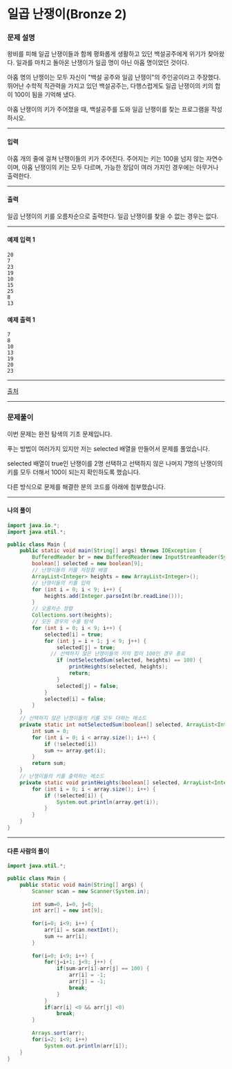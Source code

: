 # 일곱 난쟁이(Bronze 2)

### 문제 설명

왕비를 피해 일곱 난쟁이들과 함께 평화롭게 생활하고 있던 백설공주에게 위기가 찾아왔다. 일과를 마치고 돌아온 난쟁이가 일곱 명이 아닌 아홉 명이었던 것이다.   

아홉 명의 난쟁이는 모두 자신이 "백설 공주와 일곱 난쟁이"의 주인공이라고 주장했다. 뛰어난 수학적 직관력을 가지고 있던 백설공주는, 다행스럽게도 일곱 난쟁이의 키의 합이 100이 됨을 기억해 냈다.   

아홉 난쟁이의 키가 주어졌을 때, 백설공주를 도와 일곱 난쟁이를 찾는 프로그램을 작성하시오.   

---

#### 입력

아홉 개의 줄에 걸쳐 난쟁이들의 키가 주어진다. 주어지는 키는 100을 넘지 않는 자연수이며, 아홉 난쟁이의 키는 모두 다르며, 가능한 정답이 여러 가지인 경우에는 아무거나 출력한다.

---

#### 출력

일곱 난쟁이의 키를 오름차순으로 출력한다. 일곱 난쟁이를 찾을 수 없는 경우는 없다.

---
#### 예제 입력 1

~~~
20
7
23
19
10
15
25
8
13
~~~

#### 예제 출력 1

~~~
7
8
10
13
19
20
23
~~~

---

[출처](https://www.acmicpc.net/problem/2309)

---

### 문제풀이

이번 문제는 완전 탐색의 기초 문제입니다.   

푸는 방법이 여러가지 있지만 저는 selected 배열을 만들어서 문제를 풀었습니다.   

selected 배열이 true인 난쟁이를 2명 선택하고 선택하지 않은 나머지 7명의 난쟁이의 키를 모두 더해서 100이 되는지 확인하도록 했습니다.   

다른 방식으로 문제를 해결한 분의 코드를 아래에 첨부했습니다.

---

#### 나의 풀이

~~~java
import java.io.*;
import java.util.*;

public class Main {
    public static void main(String[] args) throws IOException {
    	BufferedReader br = new BufferedReader(new InputStreamReader(System.in));
        boolean[] selected = new boolean[9];
        // 난쟁이들의 키를 저장할 배열
        ArrayList<Integer> heights = new ArrayList<Integer>();
        // 난쟁이들의 키를 입력
        for (int i = 0; i < 9; i++) {
        	heights.add(Integer.parseInt(br.readLine()));
        }
        // 오름차순 정렬
        Collections.sort(heights);
        // 모든 경우의 수를 탐색
        for (int i = 0; i < 9; i++) {
        	selected[i] = true;
            for (int j = i + 1; j < 9; j++) {
            	selected[j] = true;
              // 선택하지 않은 난쟁이들의 키의 합이 100인 경우 종료
            	if (notSelectedSum(selected, heights) == 100) {
            		printHeights(selected, heights);
            		return;
            	}
                selected[j] = false;
            }
            selected[i] = false;
        }
    }
    // 선택하지 않은 난쟁이들의 키를 모두 더하는 메소드
    private static int notSelectedSum(boolean[] selected, ArrayList<Integer> array) {
    	int sum = 0;
    	for (int i = 0; i < array.size(); i++) {
    		if (!selected[i])
    		sum += array.get(i);
    	}
    	return sum;
    }
    // 난쟁이들의 키를 출력하는 메소드
    private static void printHeights(boolean[] selected, ArrayList<Integer> array) {
    	for (int i = 0; i < array.size(); i++) {
    		if (!selected[i]) {
    			System.out.println(array.get(i));
    		}
    	}
    }
}
~~~

---

#### 다른 사람의 풀이

~~~java
import java.util.*;

public class Main {
	public static void main(String[] args) {
		Scanner scan = new Scanner(System.in);
		
		int sum=0, i=0, j=0;
		int arr[] = new int[9];
		
		for(i=0; i<9; i++) {
			arr[i] = scan.nextInt();
			sum += arr[i];
		}
		
		for(i=0; i<9; i++) {
			for(j=i+1; j<9; j++) {
				if(sum-arr[i]-arr[j] == 100) {
					arr[i] = -1;
					arr[j] = -1;
					break;
				}
			}
			if(arr[i] <0 && arr[j] <0)
				break;
		}
		
		Arrays.sort(arr);
		for(i=2; i<9; i++)
			System.out.println(arr[i]);
	}
}
~~~
